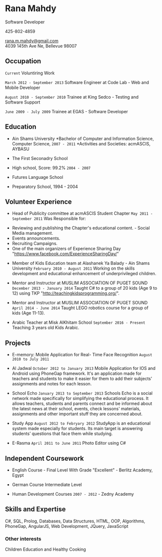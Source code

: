 # Rana Mahdy
Software Developer

<p id="Phone">425-802-4859</p>

<div id="webaddress">
<a href="rana.m.mahdy@gmail.com">rana.m.mahdy@gmail.com </a>
</div>

<div id="Address"> 4039 145th Ave Ne, Bellevue 98007 <div>



## Occupation

`Current`
Voluntiring Work

`March 2012 - September 2013`
Software Engineer at Code Lab - Web and Mobile Developer

`August 2010 - September 2010`
Trainee at King Sedco - Testing and Software Support

`June 2009 - July 2009`
Trainee at EGAS -  Software Developer

## Education

 - Ain Shams University
*Bachelor of Computer and Information Science, Computer Science, `2007 - 2011`
*Activities and Societies: acmASCIS, AYBASU

- The First Seconadry School
* High school,  Score: 99.2% `2004 - 2007`


- Futures Language School 
* Preparatory School, 1994 - 2004


## Volunteer Experience

- Head of Publicity committee at acmASCIS Student Chapter
	`May 2011 - September 2011`
  Was Responsible for:
* Reviewing and publishing the Chapter's educational content. - Social Media management.
* Events announcements.
* Recruiting Campaigns.
* One of the main organizers of Experience Sharing Day "https://www.facebook.com/ExperienceSharingDay/"

- Member of Kids Education team at Alashanek Ya Balady - Ain Shams University
	`February 2010 - August 2011`
Working on the skills development and educational enhancement of underprivileged children.

- Mentor and Instructor at MUSLIM ASSOCIATION OF PUGET SOUND
	`December 2013 - January 2014`
Taught C# to a group of 20 kids (Age 9 to 12) using TKP "http://teachingkidsprogramming.org/".

- Mentor and Instructor at MUSLIM ASSOCIATION OF PUGET SOUND
	`April 2014 - June 2014`
Taught LEGO robotics course for a group of kids (Age 11-13).

- Arabic Teacher at Misk AlKhitam School
	`September 2016 - Present`
Teaching 3 years old Kids Arabic.

## Projects

- E-memory: Mobile Application for Real- Time Face Recognition
`August 2010 to July 2011`

- Al Jadwal
`October 2012 to January 2013`
Mobile Application for IOS and Android using PhoneGap framework. It's an application made for teachers and students to make it easier for them to add their subjects' assignments and notes for each lesson.

- School Echo
`January 2013 to September 2013`
Schools Echo is a social network made specifically for simplifying the educational process. It allows teachers, students and parents connect and be informed about the latest news at their school, events, check lessons' materials, assignments and other important stuff they are concerned about.

- Study App
`August 2012 to Febryary 2012`
StudyApp is an educational system made especially for students. Its main
target is answering students’ questions that face them while studying.

- E-Rasma
`April 2011 to June 2011`
Photo Editor using C#

## Independent Coursework

- English Course - Final Level With Grade "Excellent" - Berlitz Academy, Egypt

- German Course Intermediate Level

- Human Development Courses `2007 - 2012` - Zedny Academy



## Skills and Expertise
C#, SQL, Prolog, Databases, Data Structures, HTML, OOP, Algorithms, PhoneGap, AngularJS, Web Development, JQuery, JavaScript


### Other interests

Children Education and Healthy Cooking


<!-- ### Footer

Last updated: November 2016 -->


